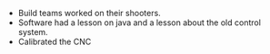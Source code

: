 <!--t October 22, 2019 t-->

 - Build teams worked on their shooters.
 - Software had a lesson on java and a lesson about the old control system.
 - Calibrated the CNC
